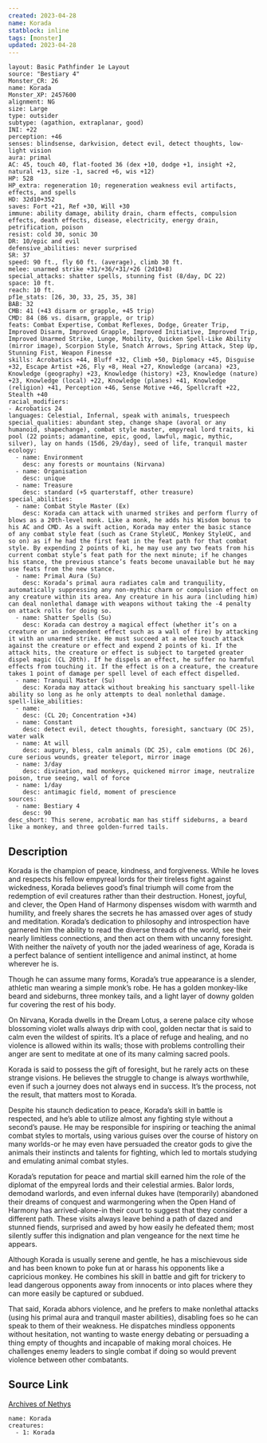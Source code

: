 ```yaml
---
created: 2023-04-28
name: Korada
statblock: inline
tags: [monster]
updated: 2023-04-28
---
```

```statblock
layout: Basic Pathfinder 1e Layout
source: "Bestiary 4"
Monster_CR: 26
name: Korada
Monster_XP: 2457600
alignment: NG
size: Large
type: outsider
subtype: (agathion, extraplanar, good)
INI: +22
perception: +46
senses: blindsense, darkvision, detect evil, detect thoughts, low-light vision
aura: primal
AC: 45, touch 40, flat-footed 36 (dex +10, dodge +1, insight +2, natural +13, size -1, sacred +6, wis +12)
HP: 528
HP_extra: regeneration 10; regeneration weakness evil artifacts, effects, and spells
HD: 32d10+352
saves: Fort +21, Ref +30, Will +30
immune: ability damage, ability drain, charm effects, compulsion effects, death effects, disease, electricity, energy drain, petrification, poison
resist: cold 30, sonic 30
DR: 10/epic and evil
defensive_abilities: never surprised
SR: 37
speed: 90 ft., fly 60 ft. (average), climb 30 ft.
melee: unarmed strike +31/+36/+31/+26 (2d10+8)
special_attacks: shatter spells, stunning fist (8/day, DC 22)
space: 10 ft.
reach: 10 ft.
pf1e_stats: [26, 30, 33, 25, 35, 38]
BAB: 32
CMB: 41 (+43 disarm or grapple, +45 trip)
CMD: 84 (86 vs. disarm, grapple, or trip)
feats: Combat Expertise, Combat Reflexes, Dodge, Greater Trip, Improved Disarm, Improved Grapple, Improved Initiative, Improved Trip, Improved Unarmed Strike, Lunge, Mobility, Quicken Spell-Like Ability (mirror image), Scorpion Style, Snatch Arrows, Spring Attack, Step Up, Stunning Fist, Weapon Finesse
skills: Acrobatics +44, Bluff +32, Climb +50, Diplomacy +45, Disguise +32, Escape Artist +26, Fly +8, Heal +27, Knowledge (arcana) +23, Knowledge (geography) +23, Knowledge (history) +23, Knowledge (nature) +23, Knowledge (local) +22, Knowledge (planes) +41, Knowledge (religion) +41, Perception +46, Sense Motive +46, Spellcraft +22, Stealth +40
racial_modifiers:
- Acrobatics 24
languages: Celestial, Infernal, speak with animals, truespeech
special_qualities: abundant step, change shape (avoral or any humanoid, shapechange), combat style master, empyreal lord traits, ki pool (22 points; adamantine, epic, good, lawful, magic, mythic, silver), lay on hands (15d6, 29/day), seed of life, tranquil master
ecology:
  - name: Environment
    desc: any forests or mountains (Nirvana)
  - name: Organisation
    desc: unique
  - name: Treasure
    desc: standard (+5 quarterstaff, other treasure)
special_abilities:
  - name: Combat Style Master (Ex)
    desc: Korada can attack with unarmed strikes and perform flurry of blows as a 20th-level monk. Like a monk, he adds his Wisdom bonus to his AC and CMD. As a swift action, Korada may enter the basic stance of any combat style feat (such as Crane StyleUC, Monkey StyleUC, and so on) as if he had the first feat in the feat path for that combat style. By expending 2 points of ki, he may use any two feats from his current combat style’s feat path for the next minute; if he changes his stance, the previous stance’s feats become unavailable but he may use feats from the new stance.
  - name: Primal Aura (Su)
    desc: Korada’s primal aura radiates calm and tranquility, automatically suppressing any non-mythic charm or compulsion effect on any creature within its area. Any creature in his aura (including him) can deal nonlethal damage with weapons without taking the -4 penalty on attack rolls for doing so.
  - name: Shatter Spells (Su)
    desc: Korada can destroy a magical effect (whether it’s on a creature or an independent effect such as a wall of fire) by attacking it with an unarmed strike. He must succeed at a melee touch attack against the creature or effect and expend 2 points of ki. If the attack hits, the creature or effect is subject to targeted greater dispel magic (CL 20th). If he dispels an effect, he suffer no harmful effects from touching it. If the effect is on a creature, the creature takes 1 point of damage per spell level of each effect dispelled.
  - name: Tranquil Master (Su)
    desc: Korada may attack without breaking his sanctuary spell-like ability so long as he only attempts to deal nonlethal damage.
spell-like_abilities:
  - name:
    desc: (CL 20; Concentration +34)
  - name: Constant
    desc: detect evil, detect thoughts, foresight, sanctuary (DC 25), water walk
  - name: At will
    desc: augury, bless, calm animals (DC 25), calm emotions (DC 26), cure serious wounds, greater teleport, mirror image
  - name: 3/day
    desc: divination, mad monkeys, quickened mirror image, neutralize poison, true seeing, wall of force
  - name: 1/day
    desc: antimagic field, moment of prescience
sources:
  - name: Bestiary 4
    desc: 90
desc_short: This serene, acrobatic man has stiff sideburns, a beard like a monkey, and three golden-furred tails.
```
## Description
Korada is the champion of peace, kindness, and forgiveness. While he loves and respects his fellow empyreal lords for their tireless fight against wickedness, Korada believes good’s final triumph will come from the redemption of evil creatures rather than their destruction. Honest, joyful, and clever, the Open Hand of Harmony dispenses wisdom with warmth and humility, and freely shares the secrets he has amassed over ages of study and meditation. Korada’s dedication to philosophy and introspection have garnered him the ability to read the diverse threads of the world, see their nearly limitless connections, and then act on them with uncanny foresight. With neither the naïvety of youth nor the jaded weariness of age, Korada is a perfect balance of sentient intelligence and animal instinct, at home wherever he is.

Though he can assume many forms, Korada’s true appearance is a slender, athletic man wearing a simple monk’s robe. He has a golden monkey-like beard and sideburns, three monkey tails, and a light layer of downy golden fur covering the rest of his body.

On Nirvana, Korada dwells in the Dream Lotus, a serene palace city whose blossoming violet walls always drip with cool, golden nectar that is said to calm even the wildest of spirits. It’s a place of refuge and healing, and no violence is allowed within its walls; those with problems controlling their anger are sent to meditate at one of its many calming sacred pools.

Korada is said to possess the gift of foresight, but he rarely acts on these strange visions. He believes the struggle to change is always worthwhile, even if such a journey does not always end in success. It’s the process, not the result, that matters most to Korada.

Despite his staunch dedication to peace, Korada’s skill in battle is respected, and he’s able to utilize almost any fighting style without a second’s pause. He may be responsible for inspiring or teaching the animal combat styles to mortals, using various guises over the course of history on many worlds-or he may even have persuaded the creator gods to give the animals their instincts and talents for fighting, which led to mortals studying and emulating animal combat styles.

Korada’s reputation for peace and martial skill earned him the role of the diplomat of the empyreal lords and their celestial armies. Balor lords, demodand warlords, and even infernal dukes have (temporarily) abandoned their dreams of conquest and warmongering when the Open Hand of Harmony has arrived-alone-in their court to suggest that they consider a different path. These visits always leave behind a path of dazed and stunned fiends, surprised and awed by how easily he defeated them; most silently suffer this indignation and plan vengeance for the next time he appears.

Although Korada is usually serene and gentle, he has a mischievous side and has been known to poke fun at or harass his opponents like a capricious monkey. He combines his skill in battle and gift for trickery to lead dangerous opponents away from innocents or into places where they can more easily be captured or subdued.

That said, Korada abhors violence, and he prefers to make nonlethal attacks (using his primal aura and tranquil master abilities), disabling foes so he can speak to them of their weakness. He dispatches mindless opponents without hesitation, not wanting to waste energy debating or persuading a thing empty of thoughts and incapable of making moral choices. He challenges enemy leaders to single combat if doing so would prevent violence between other combatants.
## Source Link
[Archives of Nethys](https://aonprd.com/MonsterDisplay.aspx?ItemName=Korada)
```encounter-table
name: Korada
creatures:
  - 1: Korada
```
